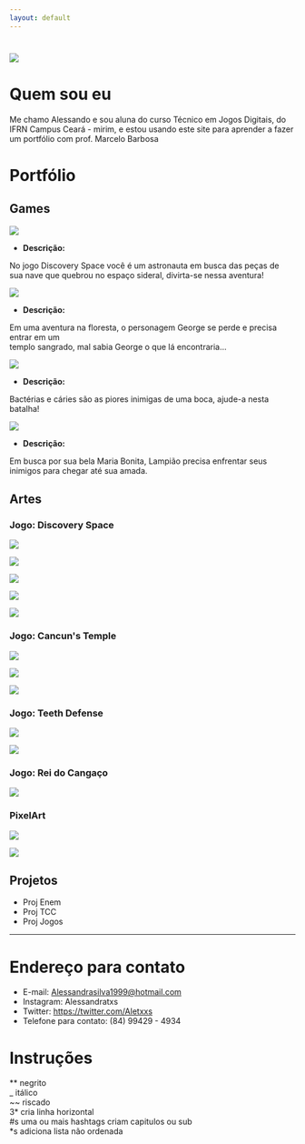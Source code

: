 ```yaml
---
layout: default
---
```

# ![](eupp.png) 

# Quem sou eu  
Me chamo Alessando e sou aluna do curso Técnico em Jogos Digitais, do IFRN Campus Ceará - mirim, e estou usando este site para   aprender a fazer um portfólio com prof. Marcelo Barbosa  

# Portfólio

## Games

[![](Discovery.png)](https://AlessandraTS.github.io/DiscoverySpace/)  

* **Descrição:**  

No jogo Discovery Space você é um astronauta em busca das peças de     
sua nave que quebrou no espaço sideral, divirta-se nessa aventura!  


[![](cancunsp.png)](https://AlessandraTS.github.io/CancunsTemple/)

* **Descrição:**  

Em uma aventura na floresta, o personagem George se perde e precisa entrar em um    
templo sangrado, mal sabia George o que lá encontraria...    


[![](TeethDefense.png)](https://alessandrats.github.io/TeethDefense/)

* **Descrição:**  

Bactérias e cáries são as piores inimigas de uma boca, ajude-a nesta batalha!  


[![](Cangaco.png)](https://alessandrats.github.io/O%20Rei%20do%20Cangaco/)

* **Descrição:**  

Em busca por sua bela Maria Bonita, Lampião precisa enfrentar seus     
inimigos para chegar até sua amada.  


## Artes

### Jogo: Discovery Space
![](astronautap.png)

![](Et.png)

![](Planeta1.png)

![](Planeta2.png)

![](Planeta3.png)


### Jogo: Cancun's Temple
![](George.png)

![](Fauno.png)

![](Planta.png)


### Jogo: Teeth Defense
![](Dente.png)

![](bocap.png)


### Jogo: Rei do Cangaço 
![](Lampeao.png)


### PixelArt
![](MilhoG.png)

![](CenouraG.png)


## Projetos

* Proj Enem  
* Proj TCC  
* Proj Jogos  

* * *

# Endereço para contato
* E-mail:
 Alessandrasilva1999@hotmail.com 
* Instagram:
 Alessandratxs
* Twitter:
 https://twitter.com/Aletxxs
* Telefone para contato:
 (84) 99429 - 4934

# Instruções

** negrito  
_ itálico  
~~ riscado  
3* cria linha horizontal  
#s uma ou mais hashtags criam capitulos ou sub   
*s adiciona lista não ordenada  

